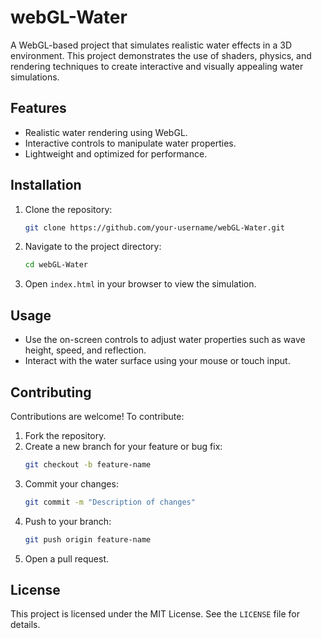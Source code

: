 # webGL-Water

A WebGL-based project that simulates realistic water effects in a 3D environment. This project demonstrates the use of shaders, physics, and rendering techniques to create interactive and visually appealing water simulations.

## Features
- Realistic water rendering using WebGL.
- Interactive controls to manipulate water properties.
- Lightweight and optimized for performance.

## Installation
1. Clone the repository:
   ```bash
   git clone https://github.com/your-username/webGL-Water.git
   ```
2. Navigate to the project directory:
   ```bash
   cd webGL-Water
   ```
3. Open `index.html` in your browser to view the simulation.

## Usage
- Use the on-screen controls to adjust water properties such as wave height, speed, and reflection.
- Interact with the water surface using your mouse or touch input.

## Contributing
Contributions are welcome! To contribute:
1. Fork the repository.
2. Create a new branch for your feature or bug fix:
   ```bash
   git checkout -b feature-name
   ```
3. Commit your changes:
   ```bash
   git commit -m "Description of changes"
   ```
4. Push to your branch:
   ```bash
   git push origin feature-name
   ```
5. Open a pull request.

## License
This project is licensed under the MIT License. See the `LICENSE` file for details.